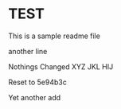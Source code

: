 # TEST

This is a sample readme file

another line

Nothings Changed
XYZ  JKL
HIJ

Reset to 5e94b3c

Yet another add


